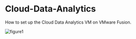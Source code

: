 # Cloud-Data-Analytics
How to set up the Cloud Data Analytics VM on VMware Fusion.

![figure1](https://user-images.githubusercontent.com/5237684/27439338-5772dbe2-572d-11e7-9e11-9331fc4338c7.png)
